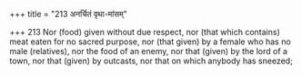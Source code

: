+++
title = "213 अनर्चितं वृथा-मांसम्"

+++
213	Nor (food) given without due respect, nor (that which contains) meat eaten for no sacred purpose, nor (that given) by a female who has no male (relatives), nor the food of an enemy, nor that (given) by the lord of a town, nor that (given) by outcasts, nor that on which anybody has sneezed;